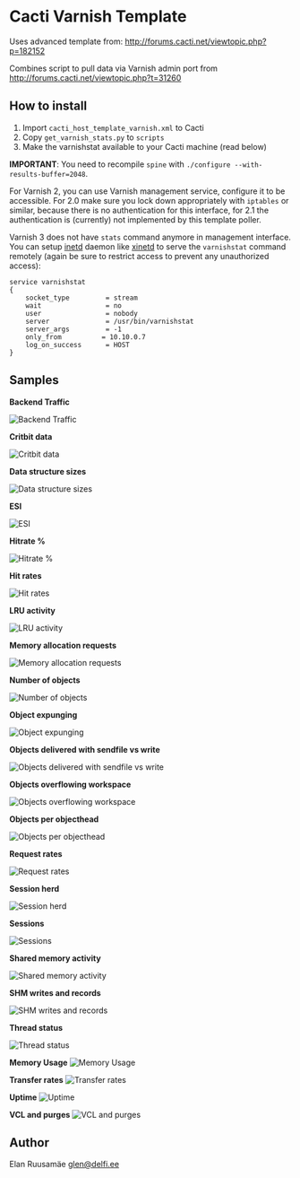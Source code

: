 Cacti Varnish Template
======================

Uses advanced template from:
<http://forums.cacti.net/viewtopic.php?p=182152>

Combines script to pull data via Varnish admin port from
<http://forums.cacti.net/viewtopic.php?t=31260>

How to install
--------------

 1. Import `cacti_host_template_varnish.xml` to Cacti
 2. Copy `get_varnish_stats.py` to `scripts`
 3. Make the varnishstat available to your Cacti machine (read below)

**IMPORTANT**: You need to recompile `spine` with `./configure --with-results-buffer=2048`.

For Varnish 2, you can use Varnish management service, configure it to be accessible. For 2.0 make sure you lock down appropriately with `iptables` or similar, because there is no authentication for this interface, for 2.1 the authentication is (currently) not implemented by this template poller.

Varnish 3 does not have `stats` command anymore in management interface. You can setup [inetd][1] daemon like [xinetd][2] to serve the `varnishstat` command remotely (again be sure to restrict access to prevent any unauthorized access):

```
service varnishstat
{
    socket_type         = stream
    wait                = no
    user                = nobody
    server              = /usr/bin/varnishstat
    server_args         = -1
    only_from          = 10.10.0.7
    log_on_success      = HOST
}
```

Samples
-------

**Backend Traffic**

![Backend Traffic](img/backend-traffic.png)

**Critbit data**

![Critbit data](img/critbit-data.png)

**Data structure sizes**

![Data structure sizes](img/data-structure-sizes.png)

**ESI**

![ESI](img/esi.png)

**Hitrate %**

![Hitrate %](img/hitrate.png)

**Hit rates**

![Hit rates](img/hit-rates.png)

**LRU activity**

![LRU activity](img/lru-activity.png)

**Memory allocation requests**

![Memory allocation requests](img/memory-allocation-requests.png)

**Number of objects**

![Number of objects](img/number-of-objects.png)

**Object expunging**

![Object expunging](img/object-expunging.png)

**Objects delivered with sendfile vs write**

![Objects delivered with sendfile vs write](img/objects-delivered-with-sendfile-vs-write.png)

**Objects overflowing workspace**

![Objects overflowing workspace](img/objects-overflowing-workspace.png)

**Objects per objecthead**

![Objects per objecthead](img/objects-per-objecthead.png)

**Request rates**

![Request rates](img/request-rates.png)

**Session herd**

![Session herd](img/session-herd.png)

**Sessions**

![Sessions](img/sessions.png)

**Shared memory activity**

![Shared memory activity](img/shared-memory-activity.png)

**SHM writes and records**

![SHM writes and records](img/shm-writes-and-records.png)

**Thread status**

![Thread status](img/thread-status.png)

**Memory Usage**
![Memory Usage](img/memory-usage.png)

**Transfer rates**
![Transfer rates](img/transfer-rates.png)

**Uptime**
![Uptime](img/uptime.png)

**VCL and purges**
![VCL and purges](img/vcl-and-purges.png)


Author
------

Elan Ruusamäe <glen@delfi.ee>


  [1]: http://en.wikipedia.org/wiki/Inetd
  [2]: http://en.wikipedia.org/wiki/Xinetd
